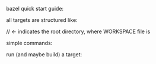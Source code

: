 bazel quick start guide:

all targets are structured like:

// <- indicates the root directory, where WORKSPACE file is

simple commands:

run (and maybe build) a target:
